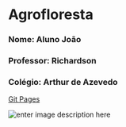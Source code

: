 # Agrofloresta
### Nome: Aluno João
### Professor: Richardson 
### Colégio: Arthur de Azevedo
[Git Pages](rischawarski.github.io/Agrinho_2024/)

![enter image description here](https://www.sistemafaep.org.br/wp-content/uploads/2021/07/agrinho_500x1280-2.jpg)
